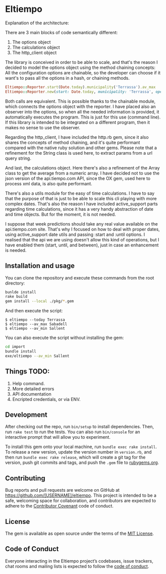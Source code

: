 # Eltiempo

Explanation of the architecture:

There are 3 main blocks of code semantically different:

1. The options object
2. The calculations object
3. The http_client object

The library is conceived in order to be able to scale, and that's the reason I decided to model the options object using the method chaining concepts:
All the configuration options are chainable, so the developer can choose if it want's to pass all the options in a hash, or chaining methods.

```ruby
Eltiempo::Reporter.start(Date.today).municipality('Terrassa').av_max
Eltiempo::Reporter.new(start: Date.today, municipality: 'Terrassa', operation: :max)
```

Both calls are equivalent. This is possible thanks to the chainable module, which connects the options object with the reporter. I have placed also an observer into the options, so when all the needed information is provided, it automatically executes the program. This is just for this use (command line). If this library is intended to be integrated on a different program, then it makes no sense to use the observer.

Regarding the http_client, I have included the http.rb gem, since it also shares the concepts of method chaining, and it's quite performant compared with the native ruby solution and other gems. Please note that a refinement for the String class is used here, to extract params from a url query string.

And last, the calculations object. Here there's also a refinement of the Array class to get the average from a numeric array. I have decided not to use the json version of the api.tiempo.com API, since the OX gem, used here to process xml data, is also quite performant.

There's also a utils module for the easy of time calculations. I have to say that the purpose of that is just to be able to scale this cli playing with more complex dates. That's also the reason I have included active_support parts regarding time calculations, since it has a very handy abstraction of date and time objects. But for the moment, it is not needed.

I suppose that week predictions should take any real value available on the api.tiempo.com site. That's why I focused on how to deal with proper dates, using active_support date utils and passing :start and :until options. I realised that the api we are using doesn't allow this kind of operations, but I have enabled them (start, until, and between), just in case an enhancement is needed.

## Installation and usage

You can clone the repository and execute these commands from the root directory:

```bash
bunlde install
rake build
gem install --local ./pkg/*.gem
```

And then execute the script:

    $ eltiempo --today Terrassa
    $ eltiempo --av_max Sabadell
    $ eltiempo --av_min Sallent

You can also execute the script without installing the gem:

```bash
cd import
bundle install
exe/eltiempo --av_min Sallent
```

## Things TODO:

1. Help command.
2. More detailed errors
3. API documentation
4. Encripted credentials, or via ENV.

## Development

After checking out the repo, run `bin/setup` to install dependencies. Then, run `rake test` to run the tests. You can also run `bin/console` for an interactive prompt that will allow you to experiment.

To install this gem onto your local machine, run `bundle exec rake install`. To release a new version, update the version number in `version.rb`, and then run `bundle exec rake release`, which will create a git tag for the version, push git commits and tags, and push the `.gem` file to [rubygems.org](https://rubygems.org).

## Contributing

Bug reports and pull requests are welcome on GitHub at https://github.com/[USERNAME]/eltiempo. This project is intended to be a safe, welcoming space for collaboration, and contributors are expected to adhere to the [Contributor Covenant](http://contributor-covenant.org) code of conduct.

## License

The gem is available as open source under the terms of the [MIT License](https://opensource.org/licenses/MIT).

## Code of Conduct

Everyone interacting in the Eltiempo project’s codebases, issue trackers, chat rooms and mailing lists is expected to follow the [code of conduct](https://github.com/[USERNAME]/eltiempo/blob/master/CODE_OF_CONDUCT.md).
